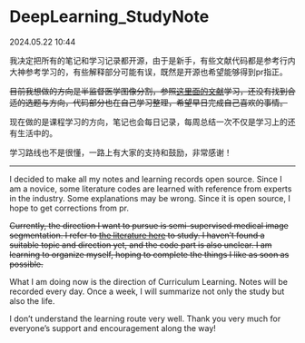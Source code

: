 # DeepLearning_StudyNote
2024.05.22 10:44

我决定把所有的笔记和学习记录都开源，由于是新手，有些文献代码都是参考行内大神参考学习的，有些解释部分可能有误，既然是开源也希望能够得到pr指正。

~~目前我想做的方向是半监督医学图像分割，参照[这里面的文献](https://github.com/HiLab-git/SSL4MIS)学习，还没有找到合适的选题与方向，代码部分也在自己学习整理，希望早日完成自己喜欢的事情。~~

现在做的是课程学习的方向，笔记也会每日记录，每周总结一次不仅是学习上的还有生活中的。

学习路线也不是很懂，一路上有大家的支持和鼓励，非常感谢！

---

I decided to make all my notes and learning records open source. Since I am a novice, some literature codes are learned with reference from experts in the industry. Some explanations may be wrong. Since it is open source, I hope to get corrections from pr.

~~Currently, the direction I want to pursue is semi-supervised medical image segmentation. I refer to [the literature here](https://github.com/HiLab-git/SSL4MIS) to study. I haven’t found a suitable topic and direction yet, and the code part is also unclear. I am learning to organize myself, hoping to complete the things I like as soon as possible.~~

What I am doing now is the direction of Curriculum Learning. Notes will be recorded every day. Once a week, I will summarize not only the study but also the life.

I don’t understand the learning route very well. Thank you very much for everyone’s support and encouragement along the way!
